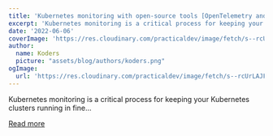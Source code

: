 ```yaml
---
title: 'Kubernetes monitoring with open-source tools [OpenTelemetry and SigNoz]'
excerpt: 'Kubernetes monitoring is a critical process for keeping your Kubernetes clusters running in fine...'
date: '2022-06-06'
coverImage: 'https://res.cloudinary.com/practicaldev/image/fetch/s--rcUrLAJF--/c_imagga_scale,f_auto,fl_progressive,h_420,q_auto,w_1000/https://dev-to-uploads.s3.amazonaws.com/uploads/articles/0eagqw7thvjyefz5fs9s.png'
author:
  name: Koders
  picture: "assets/blog/authors/koders.png"
ogImage:
  url: 'https://res.cloudinary.com/practicaldev/image/fetch/s--rcUrLAJF--/c_imagga_scale,f_auto,fl_progressive,h_420,q_auto,w_1000/https://dev-to-uploads.s3.amazonaws.com/uploads/articles/0eagqw7thvjyefz5fs9s.png'
---
```


Kubernetes monitoring is a critical process for keeping your Kubernetes clusters running in fine...

[Read more](https://dev.to/signoz/kubernetes-monitoring-with-open-source-tools-opentelemetry-and-signoz-3obl)
